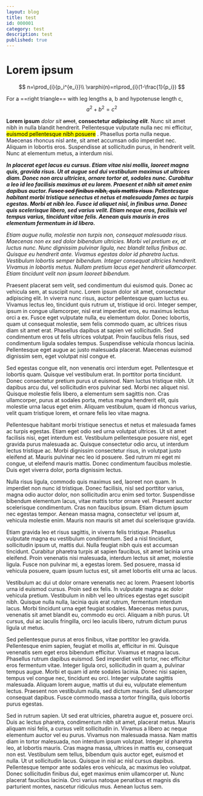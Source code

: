 ```yaml
---
layout: blog
title: test
id: 000001
category: test
description: test
published: true
---
```


# Lorem ipsum

$$
n=\prod_{i}{p_i^{e_i}}\\
\varphi(n)=n\prod_{i}(1-\frac{1}{p_i})
$$

For a ==right triangle== with leg lengths a, b and hypotenuse length c,$$a^2 + b^2 = c^2$$


**Lorem ipsum** _dolor_ *sit* ~~amet~~, __consectetur__ ___adipiscing elit___. Nunc sit amet nibh in nulla blandit hendrerit. Pellentesque vulputate nulla nec mi efficitur, <mark>euismod pellentesque nibh posuere</mark> . Phasellus porta nulla neque. Maecenas rhoncus nisl ante, sit amet accumsan odio imperdiet nec. Aliquam in lobortis eros. Suspendisse at sollicitudin purus, in hendrerit velit. Nunc at elementum metus, a interdum nisi.

***In placerat eget lacus eu cursus. Etiam vitae nisi mollis, laoreet magna quis, gravida risus. Ut at augue sed dui vestibulum maximus ut ultrices diam. Donec non arcu ultricies, ornare tortor at, sodales nunc. Curabitur a leo id leo facilisis maximus at eu lorem. Praesent et nibh sit amet enim dapibus auctor. ~~Fusce sed finibus nibh, quis mattis risus.~~ Pellentesque habitant morbi tristique senectus et netus et malesuada fames ac turpis egestas. Morbi at nibh leo. Fusce id aliquet nisl, in finibus urna. Donec quis scelerisque libero, sed varius velit. Etiam neque eros, facilisis vel tempus varius, tincidunt vitae felis. Aenean quis mauris in eros elementum fermentum in id libero.***

_Etiam augue nulla, molestie non turpis non, consequat malesuada risus. Maecenas non ex sed dolor bibendum ultricies. Morbi vel pretium ex, at luctus nunc. Nunc dignissim pulvinar ligula, nec blandit tellus finibus ac. Quisque eu hendrerit ante. Vivamus egestas dolor id pharetra luctus. Vestibulum lobortis semper bibendum. Integer consequat ultricies hendrerit. Vivamus in lobortis metus. Nullam pretium lacus eget hendrerit ullamcorper. Etiam tincidunt velit non ipsum laoreet bibendum._

Praesent placerat sem velit, sed condimentum dui euismod quis. Donec ac vehicula sem, at suscipit nunc. Lorem ipsum dolor sit amet, consectetur adipiscing elit. In viverra nunc risus, auctor pellentesque quam luctus eu. Vivamus lectus leo, tincidunt quis rutrum ut, tristique id orci. Integer semper, ipsum in congue ullamcorper, nisl erat imperdiet eros, eu maximus lectus orci a ex. Fusce eget vulputate nulla, eu elementum dolor. Donec lobortis, quam ut consequat molestie, sem felis commodo quam, ac ultrices risus diam sit amet erat. Phasellus dapibus at sapien vel sollicitudin. Sed condimentum eros ut felis ultrices volutpat. Proin faucibus felis risus, sed condimentum ligula sodales tempus. Suspendisse vehicula rhoncus lacinia. Pellentesque eget augue ac justo malesuada placerat. Maecenas euismod dignissim sem, eget volutpat nisl congue et.

Sed egestas congue elit, non venenatis orci interdum eget. Pellentesque et lobortis quam. Quisque vel vestibulum erat. In porttitor porta tincidunt. Donec consectetur pretium purus ut euismod. Nam luctus tristique nibh. Ut dapibus arcu dui, vel sollicitudin eros pulvinar sed. Morbi nec aliquet nisl. Quisque molestie felis libero, a elementum sem sagittis non. Cras ullamcorper, purus at sodales porta, metus magna hendrerit elit, quis molestie urna lacus eget enim. Aliquam vestibulum, quam id rhoncus varius, velit quam tristique lorem, et ornare felis leo vitae magna.

Pellentesque habitant morbi tristique senectus et netus et malesuada fames ac turpis egestas. Etiam eget odio sed urna volutpat ultrices. Ut sit amet facilisis nisi, eget interdum est. Vestibulum pellentesque posuere nisl, eget gravida purus malesuada ac. Quisque consectetur odio arcu, ut interdum lectus tristique ac. Morbi dignissim consectetur risus, in volutpat justo eleifend at. Mauris pulvinar nec leo id posuere. Sed rutrum mi eget mi congue, ut eleifend mauris mattis. Donec condimentum faucibus molestie. Duis eget viverra dolor, porta dignissim lectus.

Nulla risus ligula, commodo quis maximus sed, laoreet non quam. In imperdiet non nunc id tristique. Donec facilisis, nisl sed porttitor varius, magna odio auctor dolor, non sollicitudin arcu enim sed tortor. Suspendisse bibendum elementum lacus, vitae mattis tortor ornare vel. Praesent auctor scelerisque condimentum. Cras non faucibus ipsum. Etiam dictum ipsum nec egestas tempor. Aenean massa magna, consectetur vel ipsum at, vehicula molestie enim. Mauris non mauris sit amet dui scelerisque gravida.

Etiam gravida leo et risus sagittis, in viverra felis tristique. Phasellus vulputate magna eu vestibulum condimentum. Sed a nisl tincidunt, sollicitudin ipsum ut, mattis dui. Nulla feugiat nibh quis est accumsan tincidunt. Curabitur pharetra turpis at sapien faucibus, sit amet lacinia urna eleifend. Proin venenatis nisi malesuada, interdum lectus sit amet, molestie ligula. Fusce non pulvinar mi, a egestas lorem. Sed posuere, massa id vehicula posuere, quam ipsum luctus est, sit amet lobortis elit urna ac lacus.

Vestibulum ac dui ut dolor ornare venenatis nec ac lorem. Praesent lobortis urna id euismod cursus. Proin sed ex felis. In vulputate magna ac dolor vehicula pretium. Vestibulum in nibh vel leo ultrices egestas eget suscipit nibh. Quisque nulla nulla, lacinia quis erat rutrum, fermentum interdum lacus. Morbi tincidunt urna eget feugiat sodales. Maecenas metus purus, venenatis sit amet blandit eu, commodo eu orci. Aliquam a nibh purus. Ut cursus, dui ac iaculis fringilla, orci leo iaculis libero, rutrum dictum purus ligula ut metus.

Sed pellentesque purus at eros finibus, vitae porttitor leo gravida. Pellentesque enim sapien, feugiat et mollis at, efficitur in mi. Quisque venenatis sem eget eros bibendum efficitur. Vivamus et magna lacus. Phasellus rutrum dapibus euismod. Sed imperdiet velit tortor, nec efficitur eros fermentum vitae. Integer ligula orci, sollicitudin in quam a, pulvinar tempus augue. Morbi et quam id ante sodales lacinia. Donec nisi sapien, tempus vel congue nec, tincidunt eu orci. Integer vulputate sagittis malesuada. Aliquam lorem augue, mattis ut dui eu, vulputate elementum lectus. Praesent non vestibulum nulla, sed dictum mauris. Sed ullamcorper consequat dapibus. Fusce commodo massa a tortor fringilla, quis lobortis purus egestas.

Sed in rutrum sapien. Ut sed erat ultricies, pharetra augue et, posuere orci. Duis ac lectus pharetra, condimentum nibh sit amet, placerat metus. Mauris aliquam nisi felis, a cursus velit sollicitudin in. Vivamus a libero ac neque elementum auctor vel eu purus. Vivamus non malesuada massa. Nam mattis diam in tortor malesuada, non interdum ipsum volutpat. Integer id pharetra leo, at lobortis mauris. Cras magna massa, ultrices in mattis eu, consequat non est. Vestibulum sem tellus, bibendum quis auctor eget, euismod et nulla. Ut ut sollicitudin lacus. Quisque in nisl ac nisl cursus dapibus. Pellentesque tempor ante sodales eros vehicula, ac maximus leo volutpat. Donec sollicitudin finibus dui, eget maximus enim ullamcorper ut. Nunc placerat faucibus lacinia. Orci varius natoque penatibus et magnis dis parturient montes, nascetur ridiculus mus. Aenean luctus sem.
